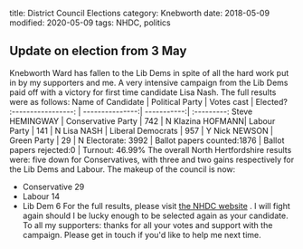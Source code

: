 title: District Council Elections
category: Knebworth
date: 2018-05-09
modified: 2020-05-09
tags: NHDC, politics

## Update on election from 3 May
Knebworth Ward has fallen to the Lib Dems in spite of all the hard work put in by my supporters and me. A very intensive campaign from the Lib Dems paid off with a victory for first time candidate Lisa Nash. The full results were as follows:
Name of Candidate | Political Party |  Votes cast | Elected?
:-----------------: | ---------------:| -----------:| :---------:
Steve HEMINGWAY |  Conservative Party | 742  |      N
Klazina HOFMANN|  Labour Party   |    141     |   N
Lisa NASH     |  Liberal Democrats | 957     |   Y
Nick NEWSON   |  Green Party    |    29        | N
Electorate: 3992 | Ballot papers counted:1876 | Ballot papers rejected:0 | Turnout: 46.99%
The overall North Hertfordshire results were: five down for Conservatives, with three and two gains respectively for the Lib Dems and Labour.
The makeup of the council is now:
* Conservative 29
* Labour 14
* Lib Dem 6
For the full results, please visit [the NHDC website](https://www.north-herts.gov.uk/home/elections-and-voting/election-results/election-results-2018) .
I will fight again should I be lucky enough to be selected again as your candidate.
To all my supporters: thanks  for all your votes and  support with the campaign. Please get in touch if you'd like to help me next time.
